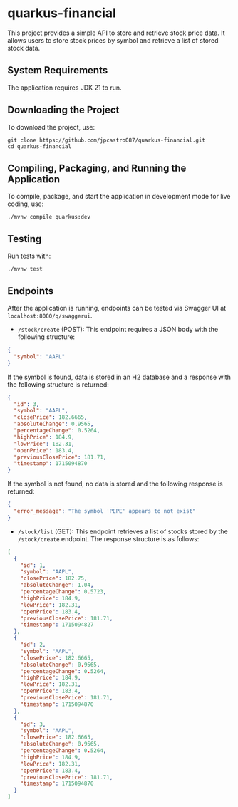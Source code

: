 # quarkus-financial

This project provides a simple API to store and retrieve stock price data. It allows users to store stock prices by symbol and retrieve a list of stored stock data.

## System Requirements

The application requires JDK 21 to run.

## Downloading the Project

To download the project, use:
```shell script
git clone https://github.com/jpcastro087/quarkus-financial.git
cd quarkus-financial
```

## Compiling, Packaging, and Running the Application

To compile, package, and start the application in development mode for live coding, use:
```shell script
./mvnw compile quarkus:dev
```

## Testing

Run tests with:
```shell script
./mvnw test
```

## Endpoints

After the application is running, endpoints can be tested via Swagger UI at `localhost:8080/q/swaggerui`.

- `/stock/create` (POST): This endpoint requires a JSON body with the following structure:
```json
{
  "symbol": "AAPL"
}
```
If the symbol is found, data is stored in an H2 database and a response with the following structure is returned:
```json
{
  "id": 3,
  "symbol": "AAPL",
  "closePrice": 182.6665,
  "absoluteChange": 0.9565,
  "percentageChange": 0.5264,
  "highPrice": 184.9,
  "lowPrice": 182.31,
  "openPrice": 183.4,
  "previousClosePrice": 181.71,
  "timestamp": 1715094870
}
```
If the symbol is not found, no data is stored and the following response is returned:
```json
{
  "error_message": "The symbol 'PEPE' appears to not exist"
}
```

- `/stock/list` (GET): This endpoint retrieves a list of stocks stored by the `/stock/create` endpoint. The response structure is as follows:
```json
[
  {
    "id": 1,
    "symbol": "AAPL",
    "closePrice": 182.75,
    "absoluteChange": 1.04,
    "percentageChange": 0.5723,
    "highPrice": 184.9,
    "lowPrice": 182.31,
    "openPrice": 183.4,
    "previousClosePrice": 181.71,
    "timestamp": 1715094827
  },
  {
    "id": 2,
    "symbol": "AAPL",
    "closePrice": 182.6665,
    "absoluteChange": 0.9565,
    "percentageChange": 0.5264,
    "highPrice": 184.9,
    "lowPrice": 182.31,
    "openPrice": 183.4,
    "previousClosePrice": 181.71,
    "timestamp": 1715094870
  },
  {
    "id": 3,
    "symbol": "AAPL",
    "closePrice": 182.6665,
    "absoluteChange": 0.9565,
    "percentageChange": 0.5264,
    "highPrice": 184.9,
    "lowPrice": 182.31,
    "openPrice": 183.4,
    "previousClosePrice": 181.71,
    "timestamp": 1715094870
  }
]
```

